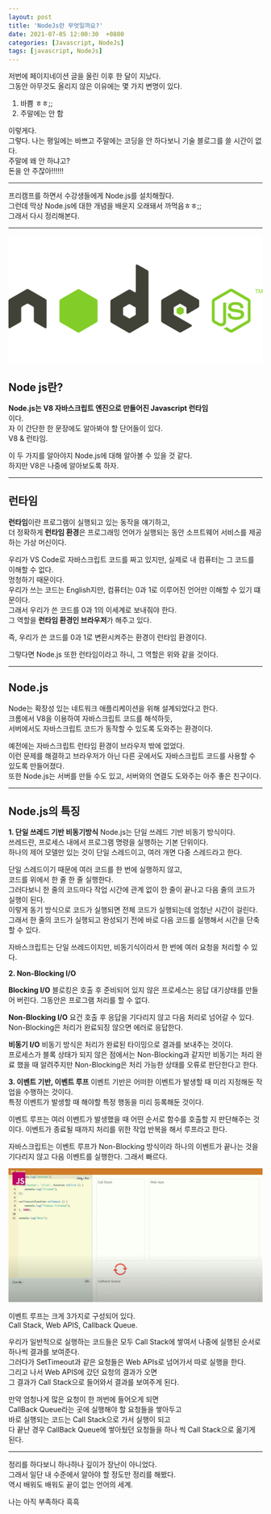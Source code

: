 ```yaml
---
layout: post
title: 'NodeJs란 무엇일까요?'
date: 2021-07-05 12:00:30  +0800
categories: [Javascript, NodeJs]
tags: [javascript, NodeJs]
---
```


저번에 페이지네이션 글을 올린 이후 한 달이 지났다.  
그동안 아무것도 올리지 않은 이유에는 몇 가지 변명이 있다.

1. 바쁨 ㅎㅎ;;
2. 주말에는 안 함

이렇게다.  
그렇다. 나는 평일에는 바쁘고 주말에는 코딩을 안 하다보니 기술 블로그를 쓸 시간이 없다.  
주말에 왜 안 하냐고?  
돈을 안 주잖아!!!!!!

---

프리캠프를 하면서 수강생들에게 Node.js를 설치해줬다.  
그런데 막상 Node.js에 대한 개념을 배운지 오래돼서 까먹음ㅎㅎ;;  
그래서 다시 정리해본다.

---

![image](/assets/img/sample/node1.png)

## **Node js란?**

**Node.js는 V8 자바스크립트 엔진으로 만들어진 Javascript 런타임**  
이다.  
자 이 간단한 한 문장에도 알아봐야 할 단어들이 있다.  
V8 & 런타임.

이 두 가지를 알아야지 Node.js에 대해 알아볼 수 있을 것 같다.  
하지만 V8은 나중에 알아보도록 하자.

---

## **런타임**

**런타임**이란 프로그램이 실행되고 있는 동작을 얘기하고,  
더 정확하게 **런타임 환경**은 프로그래밍 언어가 실행되는 동안 소프트웨어 서비스를 제공하는 가상 머신이다.

우리가 VS Code로 자바스크립트 코드를 짜고 있지만, 실제로 내 컴퓨터는 그 코드를 이해할 수 없다.  
멍청하기 때문이다.  
우리가 쓰는 코드는 English지만, 컴퓨터는 0과 1로 이루어진 언어만 이해할 수 있기 떄문이다.  
그래서 우리가 쓴 코드를 0과 1의 이세계로 보내줘야 한다.  
그 역할을 **런타임 환경인 브라우저**가 해주고 있다.

즉, 우리가 쓴 코드를 0과 1로 변환시켜주는 환경이 런타임 환경이다.

그렇다면 Node.js 또한 런타임이라고 하니, 그 역할은 위와 같을 것이다.

---

## **Node.js**

Node는 확장성 있는 네트워크 애플리케이션을 위해 설계되었다고 한다.  
크롬에서 V8을 이용하여 자바스크립트 코드를 해석하듯,  
서버에서도 자바스크립트 코드가 동작할 수 있도록 도와주는 환경이다.

예전에는 자바스크립트 런타임 환경이 브라우저 밖에 없었다.  
이런 문제를 해결하고 브라우저가 아닌 다른 곳에서도 자바스크립트 코드를 사용할 수 있도록 만들어졌다.  
또한 Node.js는 서버를 만들 수도 있고, 서버와의 연결도 도와주는 아주 좋은 친구이다.

---

## **Node.js의 특징**

**1. 단일 쓰레드 기반 비동기방식**
Node.js는 단일 쓰레드 기반 비동기 방식이다.  
쓰레드란, 프로세스 내에서 프로그램 명령을 실행하는 기본 단위이다.  
하나의 제어 모델만 있는 것이 단일 스레드이고, 여러 개면 다중 스레드라고 한다.

단일 스레드이기 때문에 여러 코드를 한 번에 실행하지 않고,  
코드를 위에서 한 줄 한 줄 실행한다.  
그러다보니 한 줄의 코드마다 작업 시간에 관계 없이 한 줄이 끝나고
다음 줄의 코드가 실행이 된다.  
이렇게 동기 방식으로 코드가 실행되면 전체 코드가 실행되는데 엄청난 시간이 걸린다.  
그래서 한 줄의 코드가 실행되고 완성되기 전에 바로 다음 코드를 실행해서 시간을 단축할 수 있다.

자바스크립트는 단일 쓰레드이지만, 비동기식이라서 한 번에 여러 요청을 처리할 수 있다.

**2. Non-Blocking I/O**

**Blocking I/O**
블로킹은 호출 후 준비되어 있지 않은 프로세스는 응답 대기상태를 만들어 버린다. 그동안은 프로그램 처리를 할 수 없다.

**Non-Blocking I/O**
요건 호출 후 응답을 기다리지 않고 다음 처리로 넘어갈 수 있다.  
Non-Blocking은 처리가 완료되징 않으면 에러로 응답한다.

**비동기 I/O**
비동기 방식은 처리가 완료된 타이밍으로 결과를 보내주는 것이다.  
프로세스가 블록 상태가 되지 않은 점에서는 Non-Blocking과 같지만
비동기는 처리 완료 했을 때 알려주지만
Non-Blocking은 처리 가능한 상태를 오류로 판단한다고 한다.

**3. 이벤트 기반, 이벤트 루프**
이벤트 기반은 어떠한 이벤트가 발생할 때 미리 지정해둔 작업을 수행하는 것이다.  
특정 이벤트가 발생할 때 해야할 특정 행동을 미리 등록해둔 것이다.

이벤트 루프는 여러 이벤트가 발생했을 때 어떤 순서로 함수를 호출할 지 판단해주는 것이다.
이벤트가 종료될 때까지 처리를 위한 작업 반복을 해서 루프라고 한다.

자바스크립트는 이벤트 루프가 Non-Blocking 방식이라 하나의 이벤트가 끝나는 것을 기다리지 않고
다음 이벤트를 실행한다. 그래서 빠르다.

![image](/assets/img/sample/node2.png)

이벤트 루프는 크게 3가지로 구성되어 있다.  
Call Stack, Web APIS, Callback Queue.

우리가 일반적으로 실행하는 코드들은 모두 Call Stack에 쌓여서 나중에 실행된 순서로 하나씩 결과를 보여준다.  
그러다가 SetTimeout과 같은 요청들은 Web APIs로 넘어가서 따로 실행을 한다.  
그리고 나서 Web APIS에 갔던 요청의 결과가 오면  
그 결과가 Call Stack으로 들어와서 결과를 보여주게 된다.

만약 엄청나게 많은 요청이 한 꺼번에 들어오게 되면  
CallBack Queue라는 곳에 실행해야 할 요청들을 쌓아두고  
바로 실행되는 코드는 Call Stack으로 가서 실행이 되고  
다 끝난 경우 CallBack Queue에 쌓아뒀던 요청들을 하나 씩 Call Stack으로 옮기게 된다.


---

정리를 하다보니 하나하나 깊이가 장난이 아니었다.  
그래서 일단 내 수준에서 알아야 할 정도만 정리를 해봤다.  
역시 배워도 배워도 끝이 없는 언어의 세계.  

나는 아직 부족하다 흑흑
